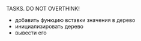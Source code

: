 TASKS. DO NOT OVERTHINK!
- добавить функцию вставки значения в дерево
- инициализировать дерево
- вывести его